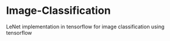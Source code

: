 # Image-Classification
LeNet implementation in tensorflow for image classification using tensorflow
